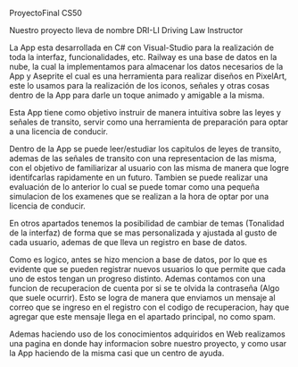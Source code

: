 ProyectoFinal CS50

Nuestro proyecto lleva de nombre DRI-LI Driving Law Instructor

La App esta desarrollada en C# con Visual-Studio para la realización de toda la interfaz, funcionalidades, etc. Railway es una
base de datos en la nube, la cual la implementamos para almacenar los datos necesarios de la App y Aseprite
el cual es una herramienta para realizar diseños en PixelArt, este lo usamos para la realización de los iconos, señales y otras cosas
dentro de la App para darle un toque animado y amigable a la misma.

Esta App tiene como objetivo instruir de manera intuitiva sobre las leyes y señales de transito, servir como una herramienta de 
preparación para optar a una licencia de conducir.

Dentro de la App se puede leer/estudiar los capitulos de leyes de transito, ademas de las señales
de transito con una representacion de las misma, con el objetivo de familiarizar al usuario con las misma de 
manera que logre identifcarlas rapidamente en un futuro. Tambien se puede realizar una evaluación de lo anterior
lo cual se puede tomar como una pequeña simulacion de los examenes que se realizan a la hora de optar por una licencia de conducir.

En otros apartados tenemos la posibilidad de cambiar de temas (Tonalidad de la interfaz) de forma que se mas
personalizada y ajustada al gusto de cada usuario, ademas de que lleva un registro en base de datos.

Como es logico, antes se hizo mencion a base de datos, por lo que es evidente que se pueden registrar nuevos usuarios
lo que permite que cada uno de estos tengan un progreso distinto. Ademas contamos con una funcion de recuperacion de cuenta por si
se te olvida la contraseña (Algo que suele ocurrir). Esto se logra de manera que enviamos un mensaje al correo que se ingreso en
el registro con el codigo de recuperacion, hay que agregar que este mensaje llega en el apartado principal, no como spam.

Ademas haciendo uso de los conocimientos adquiridos en Web realizamos una pagina en donde hay informacion
sobre nuestro proyecto, y como usar la App haciendo de la misma casi que un centro de ayuda.
